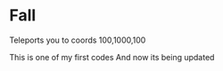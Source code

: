 Fall
====

Teleports you to coords 100,1000,100


This is one of my first codes
And now its being updated
